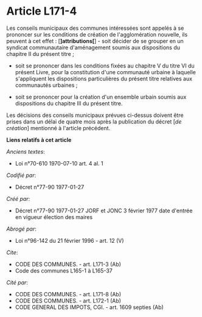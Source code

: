 # Article L171-4

Les conseils municipaux des communes intéressées sont appelés à se prononcer sur les conditions de création de
l'agglomération nouvelle, ils peuvent à cet effet : [**]attributions[**]    - soit décider de se grouper en un syndicat
communautaire d'aménagement soumis aux dispositions du chapitre II du présent titre ; 

- soit se prononcer dans les conditions fixées au chapitre V du titre VI du présent Livre, pour la constitution d'une
communauté urbaine à laquelle s'appliquent les dispositions particulières du présent titre relatives aux communautés
urbaines ; 

- soit se prononcer pour la création d'un ensemble urbain soumis aux dispositions du chapitre III du présent titre. 

Les décisions des conseils municipaux prévues ci-dessus doivent être prises dans un délai de quatre mois après la publication
du décret [*de création*] mentionné à l'article précédent.

**Liens relatifs à cet article**

_Anciens textes_:

  - Loi n°70-610 1970-07-10 art. 4 al. 1

_Codifié par_:

  - Décret n°77-90 1977-01-27

_Créé par_:

  - Décret n°77-90 1977-01-27 JORF et JONC 3 février 1977 date d'entrée en vigueur élection des maires

_Abrogé par_:

  - Loi n°96-142 du 21 février 1996 - art. 12 (V)

_Cite_:

  - CODE DES COMMUNES. - art. L171-3 (Ab)
  - Code des communes L165-1 à L165-37

_Cité par_:

  - CODE DES COMMUNES. - art. L171-8 (Ab)
  - CODE DES COMMUNES. - art. L172-1 (Ab)
  - CODE GENERAL DES IMPOTS, CGI. - art. 1609 septies (Ab)

